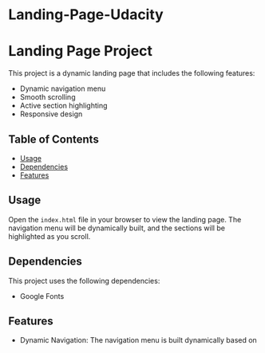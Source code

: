 # Landing-Page-Udacity
# Landing Page Project

This project is a dynamic landing page that includes the following features:

- Dynamic navigation menu
- Smooth scrolling
- Active section highlighting
- Responsive design

## Table of Contents

- [Usage](#usage)
- [Dependencies](#dependencies)
- [Features](#features)

## Usage

Open the `index.html` file in your browser to view the landing page. The navigation menu will be dynamically built, and the sections will be highlighted as you scroll.

## Dependencies

This project uses the following dependencies:

- Google Fonts

## Features

- Dynamic Navigation: The navigation menu is built dynamically based on
